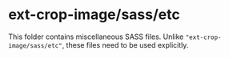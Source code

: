 # ext-crop-image/sass/etc

This folder contains miscellaneous SASS files. Unlike `"ext-crop-image/sass/etc"`, these files
need to be used explicitly.
